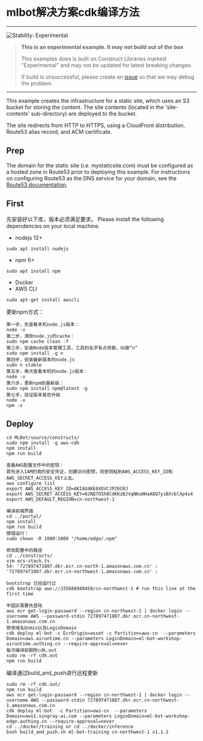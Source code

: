 # mlbot解决方案cdk编译方法
<!--BEGIN STABILITY BANNER-->
---

![Stability: Experimental](https://img.shields.io/badge/stability-Experimental-important.svg?style=for-the-badge)

> **This is an experimental example. It may not build out of the box**
>
> This examples does is built on Construct Libraries marked "Experimental" and may not be updated for latest breaking changes.
>
> If build is unsuccessful, please create an [issue](https://github.com/aws-samples/aws-cdk-examples/issues/new) so that we may debug the problem

---
<!--END STABILITY BANNER-->

This example creates the infrastructure for a static site, which uses an S3 bucket for storing the content.  The site contents (located in the 'site-contents' sub-directory) are deployed to the bucket.

The site redirects from HTTP to HTTPS, using a CloudFront distribution, Route53 alias record, and ACM certificate.

## Prep

The domain for the static site (i.e. mystaticsite.com) must be configured as a hosted zone in Route53 prior to deploying this example.  For instructions on configuring Route53 as the DNS service for your domain, see the [Route53 documentation](https://docs.aws.amazon.com/Route53/latest/DeveloperGuide/dns-configuring.html).


## First
先安装好以下库，版本必须满足要求。
Please install the following dependencies on your local machine.

* nodejs 12+
```
sudo apt install nodejs
```
* npm 6+
```
sudo apt install npm
```
* Docker
* AWS CLI
```
sudo apt-get install awscli
```

更新npm方式：
```
第一步，先查看本机node.js版本：
node -v
第二步，清除node.js的cache：
sudo npm cache clean -f
第三步，安装Node版本管理工具，工具的名字有点奇葩，叫做“n”
sudo npm install -g n
第四步，安装最新版本的node.js
sudo n stable
第五步，再次查看本机的node.js版本：
node -v
第六步，更新npm到最新版：
sudo npm install npm@latest -g
第七步，验证版本是否升级
node -v
npm -v
```

## Deploy

```
cd MLBot/source/constructs/
sudo npm install -g aws-cdk
npm install
npm run build

查看AWS配置文件中的密钥：
首先进入IAM的我的安全凭证，创建访问密钥，将密钥粘到AWS_ACCESS_KEY_ID和AWS_SECRET_ACCESS_KEY上去。
aws configure list
export AWS_ACCESS_KEY_ID=AKIAU4KE6XOVCJPZ6CRJ
export AWS_SECRET_ACCESS_KEY=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
export AWS_DEFAULT_REGION=cn-northwest-1

编译前端界面
cd ../portal/
npm install
npm run build
报错运行：
sudo chown -R 1000:1000 "/home/edge/.npm"

修改配置中的路径
cd ../constructs/
vim ecs-stack.ts
54: '727897471807.dkr.ecr.cn-north-1.amazonaws.com.cn' :
'727897471807.dkr.ecr.cn-northwest-1.amazonaws.com.cn' :

bootstrap 已经运行过
cdk bootstrap aws://335688940458/cn-northwest-1 # run this line at the first time

中国区需要先登陆
aws ecr get-login-password --region cn-northwest-1 | docker login --username AWS --password-stdin 727897471807.dkr.ecr.cn-northwest-1.amazonaws.com.cn
修改域名Domin以及LoginDomain
cdk deploy ml-bot -c EcrOrigin=asset -c Partition=aws-cn  --parameters Domain=aws.airuntime.cn --parameters LoginDomain=ml-bot-workshop-airuntime.authing.cn --require-approval=never
每次编译前删除cdk.out
sudo rm -rf cdk.out
npm run build
```

编译通过build_and_push进行远程更新
```
sudo rm -rf cdk.out/
npm run build
aws ecr get-login-password --region cn-northwest-1 | docker login --username AWS --password-stdin 727897471807.dkr.ecr.cn-northwest-1.amazonaws.com.cn
cdk deploy ml-bot  -c Partition=aws-cn  --parameters Domain=aws1.singray-ai.com --parameters LoginDomain=ml-bot-workshop-edge.authing.cn --require-approval=never
cd ../docker/training or cd ../docker/inference
bash build_and_push.sh ml-bot-training cn-northwest-1 v1.1.2
```